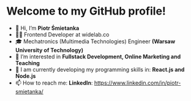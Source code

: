 # Welcome to my GitHub profile!

- 👋 Hi, I’m **Piotr Śmietanka**
- 👨‍💻 Frontend Developer at widelab.co
- 🎓 Mechatronics (Multimedia Technologies) Engineer **(Warsaw University of Technology)**
- 👀 I’m interested in **Fullstack Development, Online Marketing and Teaching**
- 🌱 I am currently developing my programming skills in: **React.js and Node.js**
- 📫 How to reach me: 
**LinkedIn**: https://www.linkedin.com/in/piotr-smietanka/
